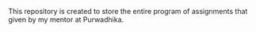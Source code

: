 This repository is created to store the entire program of assignments that given by my mentor at Purwadhika.
